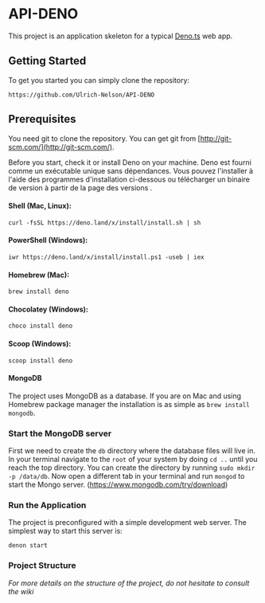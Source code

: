 # API-DENO

This project is an application skeleton for a typical [Deno.ts](https://deno.land/) web app.

## Getting Started
To get you started you can simply clone the repository:

```
https://github.com/Ulrich-Nelson/API-DENO
```

## Prerequisites
You need git to clone the repository. You can get git from
[http://git-scm.com/](http://git-scm.com/).

Before you start, check it or install Deno on your machine.
Deno est fourni comme un exécutable unique sans dépendances. Vous pouvez l'installer à l'aide des programmes d'installation ci-dessous ou télécharger un binaire de version à partir de la page des versions .


#### Shell (Mac, Linux):

```
curl -fsSL https://deno.land/x/install/install.sh | sh
```

#### PowerShell (Windows):

```
iwr https://deno.land/x/install/install.ps1 -useb | iex
```

#### Homebrew (Mac):

```
brew install deno
```

#### Chocolatey (Windows):

```
choco install deno
```


#### Scoop (Windows):

```
scoop install deno
```

#### MongoDB
The project uses MongoDB as a database. If you are on Mac and using Homebrew package manager the installation is as simple as `brew install mongodb`.


### Start the MongoDB server
First we need to create the `db` directory where the database files will live in. In your terminal navigate to the `root` of your system by doing `cd ..` until you reach the top directory. You can create the directory by running `sudo mkdir -p /data/db`. Now open a different tab in your terminal and run `mongod` to start the Mongo server.
(https://www.mongodb.com/try/download)

### Run the Application

The project is preconfigured with a simple development web server. The simplest way to start this server is:

    denon start



### Project Structure

*For more details on the structure of the project, do not hesitate to consult the wiki*
